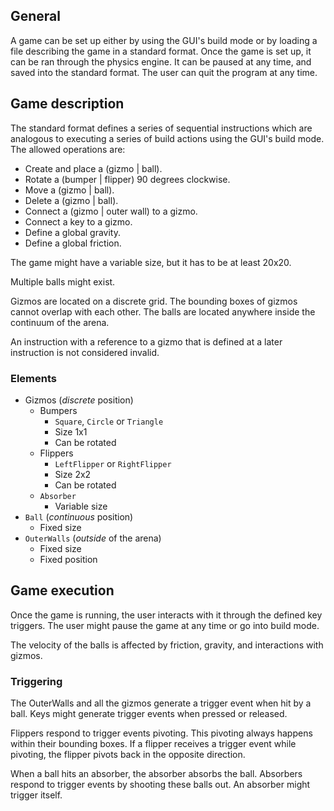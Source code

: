 ## General

A game can be set up either by using the GUI's build mode or by loading a file
describing the game in a standard format. Once the game is set up, it can be
ran through the physics engine. It can be paused at any time, and saved into the
standard format. The user can quit the program at any time.

## Game description

The standard format defines a series of sequential instructions which are
analogous to executing a series of build actions using the GUI's build mode. The
allowed operations are:

- Create and place a (gizmo | ball).
- Rotate a (bumper | flipper) 90 degrees clockwise.
- Move a (gizmo | ball).
- Delete a (gizmo | ball).
- Connect a (gizmo | outer wall) to a gizmo.
- Connect a key to a gizmo.
- Define a global gravity.
- Define a global friction.

The game might have a variable size, but it has to be at least 20x20.

Multiple balls might exist.

Gizmos are located on a discrete grid. The bounding boxes of gizmos cannot
overlap with each other. The balls are located anywhere inside the continuum of
the arena.

An instruction with a reference to a gizmo that is defined at a later
instruction is not considered invalid.

### Elements

- Gizmos (*discrete* position)
    - Bumpers
        - `Square`, `Circle` or `Triangle`
        - Size 1x1
        - Can be rotated
    - Flippers
        - `LeftFlipper` or `RightFlipper`
        - Size 2x2
        - Can be rotated
    - `Absorber`
        - Variable size
- `Ball` (*continuous* position)
    - Fixed size
- `OuterWalls` (*outside* of the arena)
    - Fixed size
    - Fixed position

## Game execution

Once the game is running, the user interacts with it through the defined key
triggers. The user might pause the game at any time or go into build mode.

The velocity of the balls is affected by friction, gravity, and interactions
with gizmos.

### Triggering

The OuterWalls and all the gizmos generate a trigger event when hit by a ball.
Keys might generate trigger events when pressed or released.

Flippers respond to trigger events pivoting. This pivoting always happens within
their bounding boxes. If a flipper receives a trigger event while pivoting, the
flipper pivots back in the opposite direction.

When a ball hits an absorber, the absorber absorbs the ball. Absorbers respond
to trigger events by shooting these balls out. An absorber might trigger itself.

